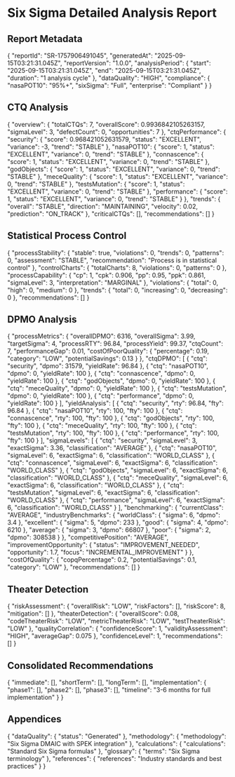 # Six Sigma Detailed Analysis Report

## Report Metadata
{
  "reportId": "SR-1757906491045",
  "generatedAt": "2025-09-15T03:21:31.045Z",
  "reportVersion": "1.0.0",
  "analysisPeriod": {
    "start": "2025-09-15T03:21:31.045Z",
    "end": "2025-09-15T03:21:31.045Z",
    "duration": "1 analysis cycle"
  },
  "dataQuality": "HIGH",
  "compliance": {
    "nasaPOT10": "95%+",
    "sixSigma": "Full",
    "enterprise": "Compliant"
  }
}

## CTQ Analysis
{
  "overview": {
    "totalCTQs": 7,
    "overallScore": 0.9936842105263157,
    "sigmaLevel": 3,
    "defectCount": 0,
    "opportunities": 7
  },
  "ctqPerformance": {
    "security": {
      "score": 0.968421052631579,
      "status": "EXCELLENT",
      "variance": -3,
      "trend": "STABLE"
    },
    "nasaPOT10": {
      "score": 1,
      "status": "EXCELLENT",
      "variance": 0,
      "trend": "STABLE"
    },
    "connascence": {
      "score": 1,
      "status": "EXCELLENT",
      "variance": 0,
      "trend": "STABLE"
    },
    "godObjects": {
      "score": 1,
      "status": "EXCELLENT",
      "variance": 0,
      "trend": "STABLE"
    },
    "meceQuality": {
      "score": 1,
      "status": "EXCELLENT",
      "variance": 0,
      "trend": "STABLE"
    },
    "testsMutation": {
      "score": 1,
      "status": "EXCELLENT",
      "variance": 0,
      "trend": "STABLE"
    },
    "performance": {
      "score": 1,
      "status": "EXCELLENT",
      "variance": 0,
      "trend": "STABLE"
    }
  },
  "trends": {
    "overall": "STABLE",
    "direction": "MAINTAINING",
    "velocity": 0.02,
    "prediction": "ON_TRACK"
  },
  "criticalCTQs": [],
  "recommendations": []
}

## Statistical Process Control
{
  "processStability": {
    "stable": true,
    "violations": 0,
    "trends": 0,
    "patterns": 0,
    "assessment": "STABLE",
    "recommendation": "Process is in statistical control"
  },
  "controlCharts": {
    "totalCharts": 8,
    "violations": 0,
    "patterns": 0
  },
  "processCapability": {
    "cp": 1,
    "cpk": 0.906,
    "pp": 0.95,
    "ppk": 0.861,
    "sigmaLevel": 3,
    "interpretation": "MARGINAL"
  },
  "violations": {
    "total": 0,
    "high": 0,
    "medium": 0
  },
  "trends": {
    "total": 0,
    "increasing": 0,
    "decreasing": 0
  },
  "recommendations": []
}

## DPMO Analysis
{
  "processMetrics": {
    "overallDPMO": 6316,
    "overallSigma": 3.99,
    "targetSigma": 4,
    "processRTY": 96.84,
    "processYield": 99.37,
    "ctqCount": 7,
    "performanceGap": 0.01,
    "costOfPoorQuality": {
      "percentage": 0.19,
      "category": "LOW",
      "potentialSavings": 0.13
    }
  },
  "ctqDPMO": [
    {
      "ctq": "security",
      "dpmo": 31579,
      "yieldRate": 96.84
    },
    {
      "ctq": "nasaPOT10",
      "dpmo": 0,
      "yieldRate": 100
    },
    {
      "ctq": "connascence",
      "dpmo": 0,
      "yieldRate": 100
    },
    {
      "ctq": "godObjects",
      "dpmo": 0,
      "yieldRate": 100
    },
    {
      "ctq": "meceQuality",
      "dpmo": 0,
      "yieldRate": 100
    },
    {
      "ctq": "testsMutation",
      "dpmo": 0,
      "yieldRate": 100
    },
    {
      "ctq": "performance",
      "dpmo": 0,
      "yieldRate": 100
    }
  ],
  "yieldAnalysis": [
    {
      "ctq": "security",
      "rty": 96.84,
      "fty": 96.84
    },
    {
      "ctq": "nasaPOT10",
      "rty": 100,
      "fty": 100
    },
    {
      "ctq": "connascence",
      "rty": 100,
      "fty": 100
    },
    {
      "ctq": "godObjects",
      "rty": 100,
      "fty": 100
    },
    {
      "ctq": "meceQuality",
      "rty": 100,
      "fty": 100
    },
    {
      "ctq": "testsMutation",
      "rty": 100,
      "fty": 100
    },
    {
      "ctq": "performance",
      "rty": 100,
      "fty": 100
    }
  ],
  "sigmaLevels": [
    {
      "ctq": "security",
      "sigmaLevel": 3,
      "exactSigma": 3.36,
      "classification": "AVERAGE"
    },
    {
      "ctq": "nasaPOT10",
      "sigmaLevel": 6,
      "exactSigma": 6,
      "classification": "WORLD_CLASS"
    },
    {
      "ctq": "connascence",
      "sigmaLevel": 6,
      "exactSigma": 6,
      "classification": "WORLD_CLASS"
    },
    {
      "ctq": "godObjects",
      "sigmaLevel": 6,
      "exactSigma": 6,
      "classification": "WORLD_CLASS"
    },
    {
      "ctq": "meceQuality",
      "sigmaLevel": 6,
      "exactSigma": 6,
      "classification": "WORLD_CLASS"
    },
    {
      "ctq": "testsMutation",
      "sigmaLevel": 6,
      "exactSigma": 6,
      "classification": "WORLD_CLASS"
    },
    {
      "ctq": "performance",
      "sigmaLevel": 6,
      "exactSigma": 6,
      "classification": "WORLD_CLASS"
    }
  ],
  "benchmarking": {
    "currentClass": "AVERAGE",
    "industryBenchmarks": {
      "worldClass": {
        "sigma": 6,
        "dpmo": 3.4
      },
      "excellent": {
        "sigma": 5,
        "dpmo": 233
      },
      "good": {
        "sigma": 4,
        "dpmo": 6210
      },
      "average": {
        "sigma": 3,
        "dpmo": 66807
      },
      "poor": {
        "sigma": 2,
        "dpmo": 308538
      }
    },
    "competitivePosition": "AVERAGE",
    "improvementOpportunity": {
      "status": "IMPROVEMENT_NEEDED",
      "opportunity": 1.7,
      "focus": "INCREMENTAL_IMPROVEMENT"
    }
  },
  "costOfQuality": {
    "copqPercentage": 0.2,
    "potentialSavings": 0.1,
    "category": "LOW"
  },
  "recommendations": []
}

## Theater Detection
{
  "riskAssessment": {
    "overallRisk": "LOW",
    "riskFactors": [],
    "riskScore": 8,
    "mitigation": []
  },
  "theaterDetection": {
    "overallScore": 0.08,
    "codeTheaterRisk": "LOW",
    "metricTheaterRisk": "LOW",
    "testTheaterRisk": "LOW"
  },
  "qualityCorrelation": {
    "confidenceScore": 1,
    "validityAssessment": "HIGH",
    "averageGap": 0.075
  },
  "confidenceLevel": 1,
  "recommendations": []
}

## Consolidated Recommendations
{
  "immediate": [],
  "shortTerm": [],
  "longTerm": [],
  "implementation": {
    "phase1": [],
    "phase2": [],
    "phase3": [],
    "timeline": "3-6 months for full implementation"
  }
}

## Appendices
{
  "dataQuality": {
    "status": "Generated"
  },
  "methodology": {
    "methodology": "Six Sigma DMAIC with SPEK integration"
  },
  "calculations": {
    "calculations": "Standard Six Sigma formulas"
  },
  "glossary": {
    "terms": "Six Sigma terminology"
  },
  "references": {
    "references": "Industry standards and best practices"
  }
}

